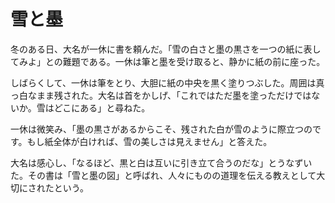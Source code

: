 # 雪と墨

冬のある日、大名が一休に書を頼んだ。「雪の白さと墨の黒さを一つの紙に表してみよ」との難題である。一休は筆と墨を受け取ると、静かに紙の前に座った。

しばらくして、一休は筆をとり、大胆に紙の中央を黒く塗りつぶした。周囲は真っ白なまま残された。大名は首をかしげ、「これではただ墨を塗っただけではないか。雪はどこにある」と尋ねた。

一休は微笑み、「墨の黒さがあるからこそ、残された白が雪のように際立つのです。もし紙全体が白ければ、雪の美しさは見えません」と答えた。

大名は感心し、「なるほど、黒と白は互いに引き立て合うのだな」とうなずいた。その書は「雪と墨の図」と呼ばれ、人々にものの道理を伝える教えとして大切にされたという。

